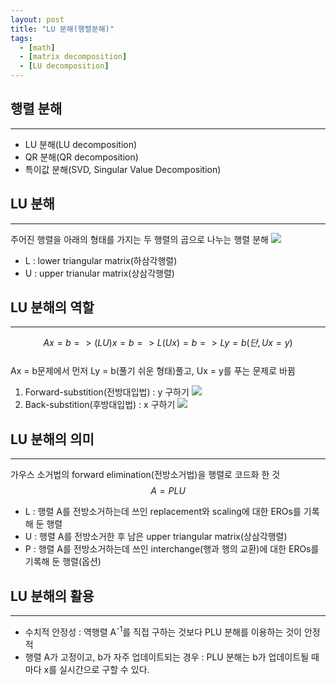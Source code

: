 ```yaml
---
layout: post
title: "LU 분해(행렬분해)"
tags:
  - [math]
  - [matrix decomposition]
  - [LU decomposition]
---
```


## 행렬 분해

---

- LU 분해(LU decomposition)
- QR 분해(QR decomposition)
- 특이값 분해(SVD, Singular Value Decomposition)

## LU 분해

---

주어진 행렬을 아래의 형태를 가지는 두 행렬의 곱으로 나누는 행렬 분해
![](https://airvw.github.io\assets\img\github/LU.PNG)

- L : lower triangular matrix(하삼각행렬)
- U : upper trianular matrix(상삼각행렬)

## LU 분해의 역할

---

$$ Ax = b => (LU)x = b => L(Ux) = b => Ly = b(단, Ux = y) $$  
Ax = b문제에서 먼저 Ly = b(풀기 쉬운 형태)풀고, Ux = y를 푸는 문제로 바뀜

1. Forward-substition(전방대입법) : y 구하기
   ![](https://airvw.github.io\assets\img\github/forword-substition.PNG)
2. Back-substition(후방대입법) : x 구하기
   ![](https://airvw.github.io\assets\img\github/back-substition.PNG)

## LU 분해의 의미

---

가우스 소거법의 forward elimination(전방소거법)을 행렬로 코드화 한 것
$$ A = PLU $$

- L : 행렬 A를 전방소거하는데 쓰인 replacement와 scaling에 대한 EROs를 기록해 둔 행렬
- U : 행렬 A를 전방소거한 후 남은 upper triangular matrix(상삼각행렬)
- P : 행렬 A를 전방소거하는데 쓰인 interchange(행과 행의 교환)에 대한 EROs를 기록해 둔 행렬(옵션)

## LU 분해의 활용

---

- 수치적 안정성 : 역행렬 A<sup>-1</sup>를 직접 구하는 것보다 PLU 분해를 이용하는 것이 안정적
- 행렬 A가 고정이고, b가 자주 업데이트되는 경우 : PLU 분해는 b가 업데이트될 때마다 x를 실시간으로 구할 수 있다.
